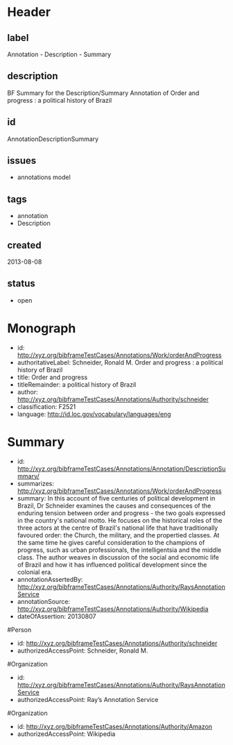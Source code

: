 # Header

## label

Annotation -  Description - Summary

## description

BF Summary for the Description/Summary Annotation  of Order and progress : a political history of Brazil

## id

AnnotationDescriptionSummary

## issues

* annotations model


## tags

* annotation
* Description

## created

2013-08-08

## status

* open


# Monograph 

* id: <http://xyz.org/bibframeTestCases/Annotations/Work/orderAndProgress>
* authoritativeLabel: Schneider, Ronald M. Order and progress : a political history of Brazil
* title: Order and progress
* titleRemainder: a political history of Brazil
* author: <http://xyz.org/bibframeTestCases/Annotations/Authority/schneider>
* classification: F2521
* language: http://id.loc.gov/vocabulary/languages/eng

# Summary

* id: <http://xyz.org/bibframeTestCases/Annotations/Annotation/DescriptionSummary/>
* summarizes: <http://xyz.org/bibframeTestCases/Annotations/Work/orderAndProgress>
* summary: In this account of five centuries of political development in Brazil, Dr Schneider examines the causes and consequences of the enduring tension between order and progress - the two goals expressed in the country's national motto. He focuses on the historical roles of the three actors at the centre of Brazil's national life that have traditionally favoured order: the Church, the military, and the propertied classes. At the same time he gives careful consideration to the champions of progress, such as urban professionals, the intelligentsia and the middle class. The author weaves in discussion of the social and economic life of Brazil and how it has influenced political development since the colonial era.
* annotationAssertedBy: <http://xyz.org/bibframeTestCases/Annotations/Authority/RaysAnnotationService>
* annotationSource:   <http://xyz.org/bibframeTestCases/Annotations/Authority/Wikipedia>
* dateOfAssertion: 20130807


#Person
* id: <http://xyz.org/bibframeTestCases/Annotations/Authority/schneider>
* authorizedAccessPoint: Schneider, Ronald M.


#Organization
* id: <http://xyz.org/bibframeTestCases/Annotations/Authority/RaysAnnotationService>
* authorizedAccessPoint: Ray’s Annotation Service

#Organization
* id: <http://xyz.org/bibframeTestCases/Annotations/Authority/Amazon>
* authorizedAccessPoint: Wikipedia
